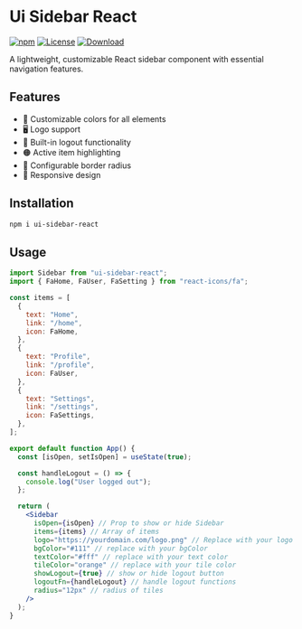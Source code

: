 # Ui Sidebar React

[![npm][version]][npm-url]
[![License][license]][npm-url]
[![Download][download]][npm-url]

[version]: https://img.shields.io/npm/v/ui-sidebar-react.svg?style=flat-square
[license]: https://img.shields.io/github/license/your-username/ui-sidebar-react?style=flat-square
[download]: https://img.shields.io/npm/dt/ui-sidebar-react?style=flat-square
[npm-url]: https://www.npmjs.com/package/ui-sidebar-react

A lightweight, customizable React sidebar component with essential navigation features.

## Features

- 🎨 Customizable colors for all elements
- 🖥️ Logo support
- 🔘 Built-in logout functionality
- 🟠 Active item highlighting
- 🔳 Configurable border radius
- 📱 Responsive design

## Installation

```bash
npm i ui-sidebar-react
```

## Usage

```jsx
import Sidebar from "ui-sidebar-react";
import { FaHome, FaUser, FaSetting } from "react-icons/fa";

const items = [
  {
    text: "Home",
    link: "/home",
    icon: FaHome,
  },
  {
    text: "Profile",
    link: "/profile",
    icon: FaUser,
  },
  {
    text: "Settings",
    link: "/settings",
    icon: FaSettings,
  },
];

export default function App() {
  const [isOpen, setIsOpen] = useState(true);

  const handleLogout = () => {
    console.log("User logged out");
  };

  return (
    <Sidebar
      isOpen={isOpen} // Prop to show or hide Sidebar
      items={items} // Array of items
      logo="https://yourdomain.com/logo.png" // Replace with your logo
      bgColor="#111" // replace with your bgColor
      textColor="#fff" // replace with your text color
      tileColor="orange" // replace with your tile color
      showLogout={true} // show or hide logout button
      logoutFn={handleLogout} // handle logout functions
      radius="12px" // radius of tiles
    />
  );
}
```
